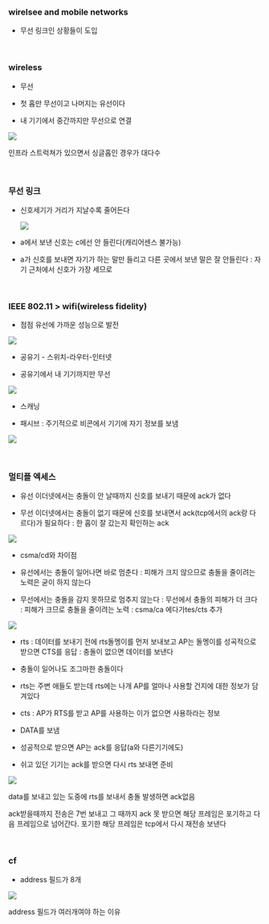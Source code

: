 ### wirelsee and mobile networks

- 무선 링크인 상황들이 도입

    

### wireless

- 무선

- 첫 홉만 무선이고 나머지는 유선이다

- 내 기기에서 중간까지만 무선으로 연결

![](20230527_네트워크18_무선이동네트워크1_assets/2023-05-27-09-08-49-image.png)

인프라 스트럭쳐가 있으면서 싱글홉인 경우가 대다수

    

### 무선 링크

- 신호세기가 거리가 지날수록 줄어든다
  
  ![](20230527_네트워크18_무선이동네트워크1_assets/2023-05-27-09-12-51-image.png)

- a에서 보낸 신호는 c에선 안 들린다(캐리어센스 불가능)

- a가 신호를 보내면 자기가 하는 말만 들리고  다른 곳에서 보낸 말은 잘 안들린다 : 자기 근처에서 신호가 가장 세므로

    

### IEEE 802.11  >  wifi(wireless fidelity)

- 점점 유선에 가까운 성능으로 발전

![](20230527_네트워크18_무선이동네트워크1_assets/2023-05-27-09-19-12-image.png)



- 공유기 - 스위치-라우터-인터넷

- 공유기에서 내 기기까지만 무선

![](20230527_네트워크18_무선이동네트워크1_assets/2023-05-27-09-20-02-image.png)

- 스캐닝 

- 패시브 : 주기적으로 비콘에서 기기에 자기 정보를 보냄

![](20230527_네트워크18_무선이동네트워크1_assets/2023-05-27-09-20-51-image.png)

        

### 멀티플 엑세스

- 유선 이더넷에서는 충돌이 안 날때까지 신호를 보내기 때문에 ack가 없다

- 무선 이더넷에서는 충돌이 없기 때문에 신호를 보내면서 ack(tcp에서의 ack랑 다르다)가 필요하다 : 한 홉이 잘 갔는지 확인하는 ack

![](20230527_네트워크18_무선이동네트워크1_assets/2023-05-27-09-22-16-image.png)

- csma/cd와 차이점

- 유선에서는 충돌이 일어나면 바로 멈춘다 : 피해가 크지 않으므로 충돌을 줄이려는 노력은 굳이 하지 않는다

- 무선에서는 충돌을 감지 못하므로 멈추지 않는다 : 무선에서 충돌의 피해가 더 크다 : 피해가 크므로 충돌을 줄이려는 노력 : csma/ca 에다가tes/cts 추가

![](20230527_네트워크18_무선이동네트워크1_assets/2023-05-27-09-27-04-image.png)

- rts : 데이터를 보내기 전에 rts돌멩이를 먼저 보내보고 AP는 돌멩이를 성곡적으로 받으면 CTS를 응답 : 충돌이 없으면 데이터를 보낸다

- 충돌이 일어나도 조그마한 충돌이다

- rts는 주변 애들도 받는데 rts에는 나개 AP를 얼마나 사용할 건지에 대한 정보가 담겨있다

- cts : AP가 RTS를 받고 AP를 사용하는 이가 없으면 사용하라는 정보

- DATA를 보냄

- 성공적으로 받으면 AP는 ack를 응답(a와 다른기기에도)

- 쉬고 있던 기기는 ack를 받으면 다시 rts 보내면 준비

![](20230527_네트워크18_무선이동네트워크1_assets/2023-05-27-09-30-20-image.png)

data를 보내고 있는 도중에 rts를 보내서 충돌 발생하면 ack없음

ack받을때까지 전송은 7번 보내고 그 때까지 ack 못 받으면 해당 프레임은 포기하고 다음 프레임으로 넘어간다. 포기한 해당 프레임은 tcp에서 다시 재전송 보낸다

    

### cf

- address 필드가 8개

![](20230527_네트워크18_무선이동네트워크1_assets/2023-05-27-09-47-57-image.png)

address 필드가 여러개여야 하는 이유
